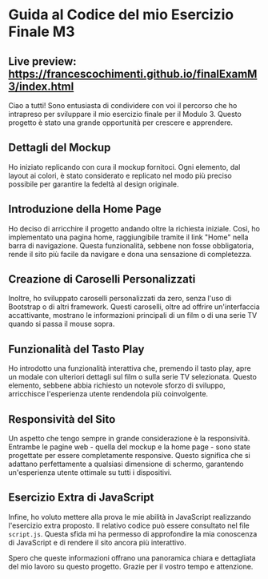 # Guida al Codice del mio Esercizio Finale M3
## Live preview: https://francescochimenti.github.io/finalExamM3/index.html
Ciao a tutti! Sono entusiasta di condividere con voi il percorso che ho intrapreso per sviluppare il mio esercizio finale per il Modulo 3. Questo progetto è stato una grande opportunità per crescere e apprendere.

## Dettagli del Mockup

Ho iniziato replicando con cura il mockup fornitoci. Ogni elemento, dal layout ai colori, è stato considerato e replicato nel modo più preciso possibile per garantire la fedeltà al design originale.

## Introduzione della Home Page

Ho deciso di arricchire il progetto andando oltre la richiesta iniziale. Così, ho implementato una pagina home, raggiungibile tramite il link "Home" nella barra di navigazione. Questa funzionalità, sebbene non fosse obbligatoria, rende il sito più facile da navigare e dona una sensazione di completezza.

## Creazione di Caroselli Personalizzati

Inoltre, ho sviluppato caroselli personalizzati da zero, senza l'uso di Bootstrap o di altri framework. Questi caroselli, oltre ad offrire un'interfaccia accattivante, mostrano le informazioni principali di un film o di una serie TV quando si passa il mouse sopra.

## Funzionalità del Tasto Play

Ho introdotto una funzionalità interattiva che, premendo il tasto play, apre un modale con ulteriori dettagli sul film o sulla serie TV selezionata. Questo elemento, sebbene abbia richiesto un notevole sforzo di sviluppo, arricchisce l'esperienza utente rendendola più coinvolgente.

## Responsività del Sito

Un aspetto che tengo sempre in grande considerazione è la responsività. Entrambe le pagine web - quella del mockup e la home page - sono state progettate per essere completamente responsive. Questo significa che si adattano perfettamente a qualsiasi dimensione di schermo, garantendo un'esperienza utente ottimale su tutti i dispositivi.

## Esercizio Extra di JavaScript

Infine, ho voluto mettere alla prova le mie abilità in JavaScript realizzando l'esercizio extra proposto. Il relativo codice può essere consultato nel file `script.js`. Questa sfida mi ha permesso di approfondire la mia conoscenza di JavaScript e di rendere il sito ancora più interattivo.

Spero che queste informazioni offrano una panoramica chiara e dettagliata del mio lavoro su questo progetto. Grazie per il vostro tempo e attenzione.
